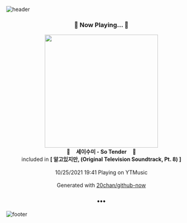 ![header](https://capsule-render.vercel.app/api?type=wave&height=170&section=header&text=Hi.%20I'm%20SHIFT&fontColor=090707&fontAlignX=45&fontAlignY=65&fontSize=100)

<h3 align="center">🎵 Now Playing... 🎵</h3>
<p align="center">
  <a href="https://music.youtube.com/watch?v=-tEcPtR2uKY">
    <img width="300" src="https://lh3.googleusercontent.com/UhlGt9Da62cx3jX0rpYNalrFM07UmyFPB91Pgz3B2lWSVFFWaAG59gQDYbDgcHG7XCbhD3rzxt8pMBCq">
  </a>
  <br>
  🎵&nbsp&nbsp&nbsp <b>세이수미 - So Tender</b> &nbsp&nbsp&nbsp🎵
  <br>
  included in <b>[ 알고있지만, (Original Television Soundtrack, Pt. 8) ]</b>
  
  <br />
  <br />
  10/25/2021 19:41 Playing on YTMusic
  <br />
  <br />
  Generated with <a href="https://github.com/20chan/github-now">20chan/github-now</a>
</p>

<h3 align="center">•••</h3>

![footer](https://capsule-render.vercel.app/api?type=wave&height=150&section=footer)
